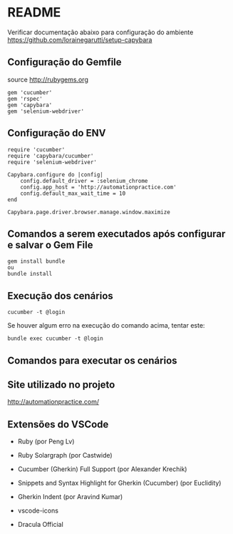# README

 Verificar documentação abaixo para configuração do ambiente
  <https://github.com/lorainegarutti/setup-capybara>

## Configuração do Gemfile

source <http://rubygems.org>

```gemfile
gem 'cucumber'
gem 'rspec'
gem 'capybara'
gem 'selenium-webdriver'
```

## Configuração do ENV

```env
require 'cucumber'
require 'capybara/cucumber'
require 'selenium-webdriver'

Capybara.configure do |config|
    config.default_driver = :selenium_chrome
    config.app_host = 'http://automationpractice.com'
    config.default_max_wait_time = 10
end

Capybara.page.driver.browser.manage.window.maximize
```

## Comandos a serem executados após configurar e salvar o Gem File

```command
gem install bundle
ou
bundle install
```

## Execução dos cenários

```command
cucumber -t @login
```

Se houver algum erro na execução do comando acima, tentar este:

```command
bundle exec cucumber -t @login
```

## Comandos para executar os cenários

## Site utilizado no projeto

<http://automationpractice.com/>

## Extensões do VSCode

- Ruby (por Peng Lv)

- Ruby Solargraph
(por Castwide)

- Cucumber (Gherkin) Full Support
(por Alexander Krechik)

- Snippets and Syntax Highlight for Gherkin (Cucumber)
(por Euclidity)

- Gherkin Indent
(por Aravind Kumar)

- vscode-icons

- Dracula Official
